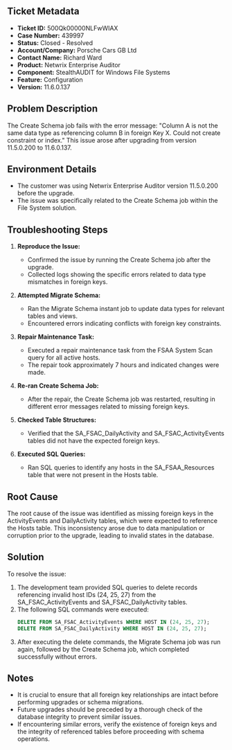 ## Ticket Metadata
- **Ticket ID:** 500Qk00000NLFwWIAX
- **Case Number:** 439997
- **Status:** Closed - Resolved
- **Account/Company:** Porsche Cars GB Ltd
- **Contact Name:** Richard Ward
- **Product:** Netwrix Enterprise Auditor
- **Component:** StealthAUDIT for Windows File Systems
- **Feature:** Configuration
- **Version:** 11.6.0.137

## Problem Description
The Create Schema job fails with the error message: "Column A is not the same data type as referencing column B in foreign Key X. Could not create constraint or index." This issue arose after upgrading from version 11.5.0.200 to 11.6.0.137.

## Environment Details
- The customer was using Netwrix Enterprise Auditor version 11.5.0.200 before the upgrade.
- The issue was specifically related to the Create Schema job within the File System solution.

## Troubleshooting Steps
1. **Reproduce the Issue:**
   - Confirmed the issue by running the Create Schema job after the upgrade.
   - Collected logs showing the specific errors related to data type mismatches in foreign keys.

2. **Attempted Migrate Schema:**
   - Ran the Migrate Schema instant job to update data types for relevant tables and views.
   - Encountered errors indicating conflicts with foreign key constraints.

3. **Repair Maintenance Task:**
   - Executed a repair maintenance task from the FSAA System Scan query for all active hosts.
   - The repair took approximately 7 hours and indicated changes were made.

4. **Re-ran Create Schema Job:**
   - After the repair, the Create Schema job was restarted, resulting in different error messages related to missing foreign keys.

5. **Checked Table Structures:**
   - Verified that the SA_FSAC_DailyActivity and SA_FSAC_ActivityEvents tables did not have the expected foreign keys.

6. **Executed SQL Queries:**
   - Ran SQL queries to identify any hosts in the SA_FSAA_Resources table that were not present in the Hosts table.

## Root Cause
The root cause of the issue was identified as missing foreign keys in the ActivityEvents and DailyActivity tables, which were expected to reference the Hosts table. This inconsistency arose due to data manipulation or corruption prior to the upgrade, leading to invalid states in the database.

## Solution
To resolve the issue:
1. The development team provided SQL queries to delete records referencing invalid host IDs (24, 25, 27) from the SA_FSAC_ActivityEvents and SA_FSAC_DailyActivity tables.
2. The following SQL commands were executed:
   ```sql
   DELETE FROM SA_FSAC_ActivityEvents WHERE HOST IN (24, 25, 27);
   DELETE FROM SA_FSAC_DailyActivity WHERE HOST IN (24, 25, 27);
   ```
3. After executing the delete commands, the Migrate Schema job was run again, followed by the Create Schema job, which completed successfully without errors.

## Notes
- It is crucial to ensure that all foreign key relationships are intact before performing upgrades or schema migrations.
- Future upgrades should be preceded by a thorough check of the database integrity to prevent similar issues.
- If encountering similar errors, verify the existence of foreign keys and the integrity of referenced tables before proceeding with schema operations.